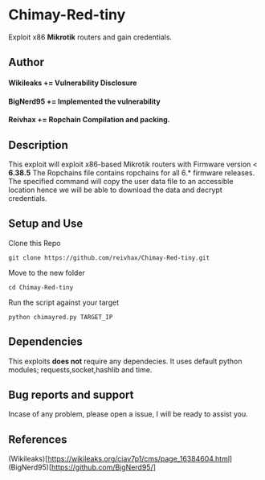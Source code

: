 # Chimay-Red-tiny
Exploit x86 **Mikrotik** routers and gain credentials.

## Author
#### Wikileaks	+= Vulnerability Disclosure
#### BigNerd95	+= Implemented the vulnerability
#### Reivhax	  += Ropchain Compilation and packing.

## Description
This exploit will exploit x86-based Mikrotik routers with Firmware version < **6.38.5**
The Ropchains file contains ropchains for all 6.* firmware releases.
The specified command will copy the user data file to an accessible location hence we will be able to download the data and decrypt credentials.

## Setup and Use
Clone this Repo

 	git clone https://github.com/reivhax/Chimay-Red-tiny.git

Move to the new folder

 	cd Chimay-Red-tiny

Run the script against your target

 	python chimayred.py TARGET_IP

## Dependencies
This exploits **does not** require any dependecies.
It uses default python modules; requests,socket,hashlib and time.

## Bug reports and support
Incase of any problem, please open a issue, I will be ready to assist you.

## References
(Wikileaks)[https://wikileaks.org/ciav7p1/cms/page_16384604.html]
(BigNerd95)[https://github.com/BigNerd95/]
